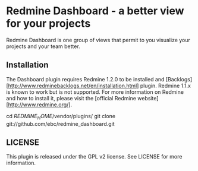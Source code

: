 # Redmine Dashboard - a better view for your projects

Redmine Dashboard is one group of views that permit to you visualize your projects and your team better.

## Installation

The Dashboard plugin requires Redmine 1.2.0 to be installed and [Backlogs][http://www.redminebacklogs.net/en/installation.html] plugin. Redmine 1.1.x is known to work but is not supported. For more information on Redmine and how to install it, please visit the [official Redmine website][http://www.redmine.org/]. 

  cd $REDMINE_HOME$/vendor/plugins/
  git clone git://github.com/ebc/redmine_dashboard.git


## LICENSE

This plugin is released under the GPL v2 license. See LICENSE for more information.

